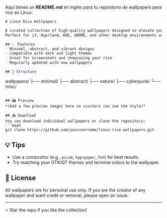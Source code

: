 Aquí tienes un **README.md** en inglés para tu repositorio de wallpapers para rice en Linux:

```markdown
# Linux Rice Wallpapers

A curated collection of high-quality wallpapers designed to elevate your Linux rice setups.  
Perfect for i3, Hyprland, KDE, GNOME, and other desktop environments or tiling window managers.

## ✨ Features
- Minimal, abstract, and vibrant designs
- Compatible with dark and light themes
- Great for screenshots and showcasing your rice
- Regularly updated with new wallpapers

## 📂 Structure
```

wallpapers/
├── minimal/
├── abstract/
├── nature/
├── cyberpunk/
└── misc/

````

## 🖼️ Preview
*(Add a few preview images here so visitors can see the style)*

## 📥 Download
You can download individual wallpapers or clone the repository:
```bash
git clone https://github.com/yourusername/linux-rice-wallpapers.git
````

## 💡 Tips

* Use a compositor (e.g., `picom`, `hyprpaper`, `feh`) for best results.
* Try matching your GTK/QT themes and terminal colors to the wallpaper.

## 📜 License

All wallpapers are for personal use only.
If you are the creator of any wallpaper and want credit or removal, please open an issue.

---

⭐ Star the repo if you like the collection!

```
